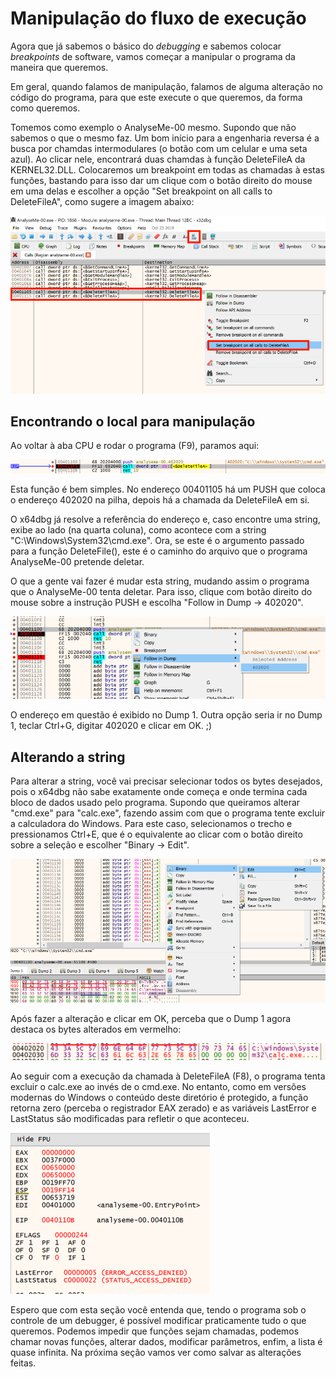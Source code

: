 # Manipulação do fluxo de execução

Agora que já sabemos o básico do *debugging* e sabemos colocar *breakpoints* de software, vamos começar a manipular o programa da maneira que queremos.

Em geral, quando falamos de manipulação, falamos de alguma alteração no código do programa, para que este execute o que queremos, da forma como queremos.

Tomemos como exemplo o AnalyseMe-00 mesmo. Supondo que não sabemos o que o mesmo faz. Um bom início para a engenharia reversa é a busca por chamdas intermodulares (o botão com um celular e uma seta azul). Ao clicar nele, encontrará duas chamdas à função DeleteFileA da KERNEL32.DLL. Colocaremos um breakpoint em todas as chamadas à estas funções, bastando para isso dar um clique com o botão direito do mouse em uma delas e escolher a opção "Set breakpoint on all calls to DeleteFileA", como sugere a imagem abaixo:

![Chamadas intermodulares](../.gitbook/assets/manipulacao_intermodular_calls.png)

## Encontrando o local para manipulação

Ao voltar à aba CPU e rodar o programa (F9), paramos aqui:

![Função que chama a DeleteFileA](../.gitbook/assets/manipulacao_deletefilea.png)

Esta função é bem simples. No endereço 00401105 há um PUSH que coloca o endereço 402020 na pilha, depois há a chamada da DeleteFileA em si.

O x64dbg já resolve a referência do endereço e, caso encontre uma string, exibe ao lado (na quarta coluna), como acontece com a string "C:\Windows\System32\cmd.exe". Ora, se este é o argumento passado para a função DeleteFile(), este é o caminho do arquivo que o programa AnalyseMe-00 pretende deletar.

O que a gente vai fazer é mudar esta string, mudando assim o programa que o AnalyseMe-00 tenta deletar. Para isso, clique com botão direito do mouse sobre a instrução PUSH e escolha "Follow in Dump -> 402020".

![Seguindo o endereço da string no Dump](../.gitbook/assets/manipulacao_follow_in_dump.png)

O endereço em questão é exibido no Dump 1. Outra opção seria ir no Dump 1, teclar Ctrl+G, digitar 402020 e clicar em OK. ;)

## Alterando a string

Para alterar a string, você vai precisar selecionar todos os bytes desejados, pois o x64dbg não sabe exatamente onde começa e onde termina cada bloco de dados usado pelo programa. Supondo que queiramos alterar "cmd.exe" para "calc.exe", fazendo assim com que o programa tente excluir a calculadora do Windows. Para este caso, selecionamos o trecho e pressionamos Ctrl+E, que é o equivalente ao clicar com o botão direito sobre a seleção e escolher "Binary -> Edit".

![Editando os bytes da string string](../.gitbook/assets/manipulacao_edit_string.png)

Após fazer a alteração e clicar em OK, perceba que o Dump 1 agora destaca os bytes alterados em vermelho:

![Bytes alterados exibidos em vermelho no Dump](../.gitbook/assets/manipulacao_dump_alterado.png)

Ao seguir com a execução da chamada à DeleteFileA (F8), o programa tenta excluir o calc.exe ao invés de o cmd.exe. No entanto, como em versões modernas do Windows o conteúdo deste diretório é protegido, a função retorna zero (perceba o registrador EAX zerado) e as variáveis LastError e LastStatus são modificadas para refletir o que aconteceu.

![Retorno zero em EAX e variáveis LastError e LastStatus em vermelho](../.gitbook/assets/manipulacao_lasterror.png)

Espero que com esta seção você entenda que, tendo o programa sob o controle de um debugger, é possível modificar praticamente tudo o que queremos. Podemos impedir que funções sejam chamadas, podemos chamar novas funções, alterar dados, modificar parâmetros, enfim, a lista é quase infinita. Na próxima seção vamos ver como salvar as alterações feitas.
